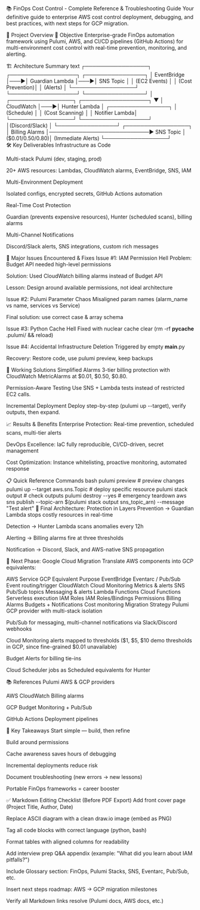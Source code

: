 📚 FinOps Cost Control - Complete Reference & Troubleshooting Guide
Your definitive guide to enterprise AWS cost control deployment, debugging, and best practices, with next steps for GCP migration.

📌 Project Overview
🎯 Objective
Enterprise-grade FinOps automation framework using Pulumi, AWS, and CI/CD pipelines (GitHub Actions) for multi-environment cost control with real-time prevention, monitoring, and alerting.

🏗️ Architecture Summary
text
┌─────────────────┐    ┌──────────────────┐    ┌────────────────┐
│   EventBridge   │───▶│  Guardian Lambda │───▶│   SNS Topic    │
│  (EC2 Events)   │    │ (Cost Prevention)│    │   (Alerts)     │
└─────────────────┘    └──────────────────┘    └────────────────┘
                                                        │
┌─────────────────┐    ┌──────────────────┐            ▼
│  CloudWatch     │───▶│  Hunter Lambda   │    ┌────────────────┐
│  (Schedule)     │    │ (Cost Scanning)  │    │ Notifier Lambda│
└─────────────────┘    └──────────────────┘    │(Discord/Slack) │
                                               └────────────────┘
┌─────────────────┐    
│ Billing Alarms  │───────────────────────────▶ SNS Topic
│ ($0.01/0.50/0.80)│                           (Immediate Alerts)
└─────────────────┘    
🛠️ Key Deliverables
Infrastructure as Code

Multi-stack Pulumi (dev, staging, prod)

20+ AWS resources: Lambdas, CloudWatch alarms, EventBridge, SNS, IAM

Multi-Environment Deployment

Isolated configs, encrypted secrets, GitHub Actions automation

Real-Time Cost Protection

Guardian (prevents expensive resources), Hunter (scheduled scans), billing alarms

Multi-Channel Notifications

Discord/Slack alerts, SNS integrations, custom rich messages

🚨 Major Issues Encountered & Fixes
Issue #1: IAM Permission Hell
Problem: Budget API needed high-level permissions

Solution: Used CloudWatch billing alarms instead of Budget API

Lesson: Design around available permissions, not ideal architecture

Issue #2: Pulumi Parameter Chaos
Misaligned param names (alarm_name vs name, services vs Service)

Final solution: use correct case & array schema

Issue #3: Python Cache Hell
Fixed with nuclear cache clear (rm -rf __pycache__ .pulumi/ && reload)

Issue #4: Accidental Infrastructure Deletion
Triggered by empty __main__.py

Recovery: Restore code, use pulumi preview, keep backups

🎯 Working Solutions
Simplified Alarms
3-tier billing protection with CloudWatch MetricAlarms at $0.01, $0.50, $0.80.

Permission-Aware Testing
Use SNS + Lambda tests instead of restricted EC2 calls.

Incremental Deployment
Deploy step-by-step (pulumi up --target), verify outputs, then expand.

📈 Results & Benefits
Enterprise Protection: Real-time prevention, scheduled scans, multi-tier alerts

DevOps Excellence: IaC fully reproducible, CI/CD-driven, secret management

Cost Optimization: Instance whitelisting, proactive monitoring, automated response

📋 Quick Reference Commands
bash
pulumi preview                   # preview changes
pulumi up --target aws.sns.Topic # deploy specific resource
pulumi stack output              # check outputs
pulumi destroy --yes             # emergency teardown
aws sns publish --topic-arn $(pulumi stack output sns_topic_arn) --message "Test alert"
🎊 Final Architecture: Protection in Layers
Prevention → Guardian Lambda stops costly resources in real-time

Detection → Hunter Lambda scans anomalies every 12h

Alerting → Billing alarms fire at three thresholds

Notification → Discord, Slack, and AWS-native SNS propagation

🚀 Next Phase: Google Cloud Migration
Translate AWS components into GCP equivalents:

AWS Service	GCP Equivalent	Purpose
EventBridge	Eventarc / Pub/Sub	Event routing/trigger
CloudWatch	Cloud Monitoring	Metrics & alerts
SNS	Pub/Sub topics	Messaging & alerts
Lambda Functions	Cloud Functions	Serverless execution
IAM Roles	IAM Roles/Bindings	Permissions
Billing Alarms	Budgets + Notifications	Cost monitoring
Migration Strategy
Pulumi GCP provider with multi-stack isolation

Pub/Sub for messaging, multi-channel notifications via Slack/Discord webhooks

Cloud Monitoring alerts mapped to thresholds ($1, $5, $10 demo thresholds in GCP, since fine-grained $0.01 unavailable)

Budget Alerts for billing tie-ins

Cloud Scheduler jobs as Scheduled equivalents for Hunter

📚 References
Pulumi AWS & GCP providers

AWS CloudWatch Billing alarms

GCP Budget Monitoring + Pub/Sub

GitHub Actions Deployment pipelines

🚀 Key Takeaways
Start simple — build, then refine

Build around permissions

Cache awareness saves hours of debugging

Incremental deployments reduce risk

Document troubleshooting (new errors → new lessons)

Portable FinOps frameworks = career booster

✅ Markdown Editing Checklist (Before PDF Export)
 Add front cover page (Project Title, Author, Date)

 Replace ASCII diagram with a clean draw.io image (embed as PNG)

 Tag all code blocks with correct language (python, bash)

 Format tables with aligned columns for readability

 Add interview prep Q&A appendix (example: "What did you learn about IAM pitfalls?")

 Include Glossary section: FinOps, Pulumi Stacks, SNS, Eventarc, Pub/Sub, etc.

 Insert next steps roadmap: AWS → GCP migration milestones

 Verify all Markdown links resolve (Pulumi docs, AWS docs, etc.)